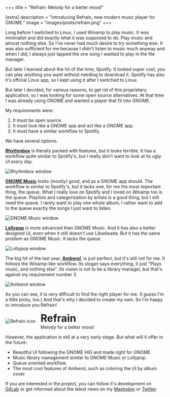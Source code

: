 +++
title = "Refrain: Melody for a better mood"

[extra]
description = "Introducing Refrain, new modern music player for GNOME."
image = "images/posts/refrain.png"
+++

Long before I switched to Linux, I used Winamp to play music. It was minimalist and did exactly what it was supposed to do. Play music and almost nothing else. So I've never had much desire to try something else. It was also sufficient for me because I didn't listen to music much anyway and when I did, I always just tapped the one song I wanted to play in the file manager.

But later I learned about the hit of the time, Spotify. It looked super cool, you can play anything you want without needing to download it. Spotify has also it's official Linux app, so I kept using it after I switched to Linux.

But later I decided, for various reasons, to get rid of this proprietary application, so I was looking for some open source alternatives. At that time I was already using GNOME and wanted a player that fit into GNOME.

My requirements were:

1. It must be open source.
2. It must look like a GNOME app and act like a GNOME app.
3. It must have a similar workflow to Spotify.

We have several options.

[**Rhythmbox**](https://flathub.org/apps/details/org.gnome.Rhythmbox3) is literally packed with features, but it looks terrible. It has a workflow quite similar to Spotify's, but I really don't want to look at its ugly UI every day.

![Rhythmbox window](/images/posts/introducing-refrain/rhythmbox-window.png)

[**GNOME Music**](https://flathub.org/apps/details/org.gnome.Music) looks (mostly) good, and as a GNOME app should. The workflow is similar to Spotify's, but it lacks one, for me the most important thing, the queue. What I really love on Spotify and I loved on Winamp too is the queue. Playlists and categorization by artists is a good thing, but I still need the queue. I rarely want to play one whole album, I rather want to add to the queue exactly the songs I just want to listen.

![GNOME Music window](/images/posts/introducing-refrain/gnome-music-window.png)

[**Lollypop**](https://flathub.org/apps/details/org.gnome.Lollypop) is more advanced than GNOME Music. And it has also a better designed UI, even when it still doesn't use Libadwaita. But it has the same problem as GNOME Music. It lacks the queue.

![Lollypop window](/images/posts/introducing-refrain/lollypop-window.jpg)

The big hit of the last year, [**Amberol**](https://flathub.org/apps/details/io.bassi.Amberol), is just perfect, but it's still not for me. It follows the Winamp-like workflow. Its slogan says everything, it just "Plays music, and nothing else". Its vision is not to be a library manager, but that's against my requirement number 3.

![Amberol window](/images/posts/introducing-refrain/amberol-window.png)

As you can see, it is very difficult to find the right player for me. (I guess I'm a little picky, too.) And that's why I decided to create my own. So I'm happy to introduce you Refrain!

<div style="display: flex; align-items: center; gap: 1rem;">
  <img alt="Refrain icon" src="/images/posts/introducing-refrain/refrain-icon.svg">
  <div style="display: flex; flex-direction: column;">
    <b style="font-size: 2rem;">Refrain</b>
    <span>Melody for a better mood</span>
  </div>
</div>

However, the application is still at a very early stage. But what will it offer in the future:

- Beautiful UI following the GNOME HIG and made right for GNOME.
- Music library management similar to GNOME Music or Lollypop.
- Queue oriented workflow.
- The most cool features of Amberol, such as coloring the UI by album cover.

If you are interested in the project, you can follow it's development on [GitLab](https://gitlab.gnome.org/pervoj/Refrain) or get informed about the latest news on my [Mastodon](https://mastodon.social/@pervoj) or [Twitter](https://twitter.com/pervojcz).

